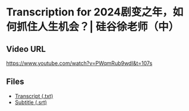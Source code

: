# Transcription for 2024剧变之年，如何抓住人生机会？| 硅谷徐老师（中）
## Video URL
https://www.youtube.com/watch?v=PWqmRub9wdI&t=107s
 
## Files
- [Transcript (.txt)](./transcript.txt)
- [Subtitle (.srt)](./transcript.srt)
